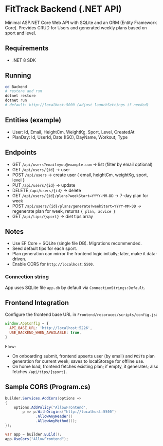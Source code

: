 # FitTrack Backend (.NET API)

Minimal ASP.NET Core Web API with SQLite and an ORM (Entity Framework Core). Provides CRUD for Users and generated weekly plans based on sport and level.

## Requirements

- .NET 8 SDK

## Running

```powershell
cd Backend
# restore and run
dotnet restore
dotnet run
# default: http://localhost:5000 (adjust launchSettings if needed)
```

## Entities (example)

- User: Id, Email, HeightCm, WeightKg, Sport, Level, CreatedAt
- PlanDay: Id, UserId, Date (ISO), DayName, Workout, Type

## Endpoints

- GET `/api/users?email=you@example.com` → list (filter by email optional)
- GET `/api/users/{id}` → user
- POST `/api/users` → create user { email, heightCm, weightKg, sport, level }
- PUT `/api/users/{id}` → update
- DELETE `/api/users/{id}` → delete
- GET `/api/users/{id}/plans?weekStart=YYYY-MM-DD` → 7-day plan for week
- POST `/api/users/{id}/plans/generate?weekStart=YYYY-MM-DD` → regenerate plan for week, returns `{ plan, advice }`
- GET `/api/tips/{sport}` → diet tips array

## Notes

- Use EF Core + SQLite (single file DB). Migrations recommended.
- Seed default tips for each sport.
- Plan generation can mirror the frontend logic initially; later, make it data-driven.
- Enable CORS for `http://localhost:5500`.

### Connection string

App uses SQLite file `app.db` by default via `ConnectionStrings:Default`.

## Frontend Integration

Configure the frontend base URL in `Frontend/resoruces/scripts/config.js`:

```js
window.AppConfig = {
  API_BASE_URL: 'http://localhost:5226',
  USE_BACKEND_WHEN_AVAILABLE: true,
}
```

Flow:
- On onboarding submit, frontend upserts user (by email) and `POST`s plan generation for current week; saves to localStorage for offline use.
- On home load, frontend fetches existing plan; if empty, it generates; also fetches `/api/tips/{sport}`.

## Sample CORS (Program.cs)

```csharp
builder.Services.AddCors(options =>
{
    options.AddPolicy("AllowFrontend",
        p => p.WithOrigins("http://localhost:5500")
              .AllowAnyHeader()
              .AllowAnyMethod());
});

var app = builder.Build();
app.UseCors("AllowFrontend");
```
